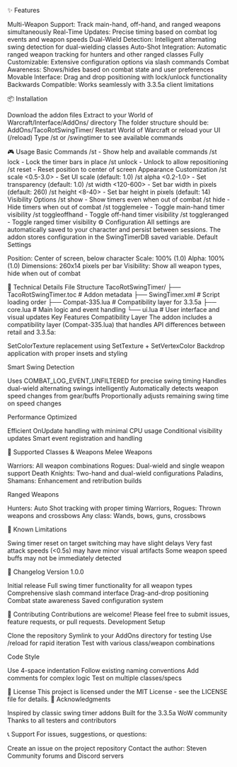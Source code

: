 ✨ Features

Multi-Weapon Support: Track main-hand, off-hand, and ranged weapons simultaneously
Real-Time Updates: Precise timing based on combat log events and weapon speeds
Dual-Wield Detection: Intelligent alternating swing detection for dual-wielding classes
Auto-Shot Integration: Automatic ranged weapon tracking for hunters and other ranged classes
Fully Customizable: Extensive configuration options via slash commands
Combat Awareness: Shows/hides based on combat state and user preferences
Movable Interface: Drag and drop positioning with lock/unlock functionality
Backwards Compatible: Works seamlessly with 3.3.5a client limitations

📦 Installation

Download the addon files
Extract to your World of Warcraft/Interface/AddOns/ directory
The folder structure should be: AddOns/TacoRotSwingTimer/
Restart World of Warcraft or reload your UI (/reload)
Type /st or /swingtimer to see available commands

🎮 Usage
Basic Commands
/st                    - Show help and available commands
/st lock               - Lock the timer bars in place
/st unlock             - Unlock to allow repositioning
/st reset              - Reset position to center of screen
Appearance Customization
/st scale <0.5-3.0>    - Set UI scale (default: 1.0)
/st alpha <0.2-1.0>    - Set transparency (default: 1.0)
/st width <120-600>    - Set bar width in pixels (default: 260)
/st height <8-40>      - Set bar height in pixels (default: 14)
Visibility Options
/st show               - Show timers even when out of combat
/st hide               - Hide timers when out of combat
/st togglemelee        - Toggle main-hand timer visibility
/st toggleoffhand      - Toggle off-hand timer visibility
/st toggleranged       - Toggle ranged timer visibility
⚙️ Configuration
All settings are automatically saved to your character and persist between sessions. The addon stores configuration in the SwingTimerDB saved variable.
Default Settings

Position: Center of screen, below character
Scale: 100% (1.0)
Alpha: 100% (1.0)
Dimensions: 260x14 pixels per bar
Visibility: Show all weapon types, hide when out of combat

🔧 Technical Details
File Structure
TacoRotSwingTimer/
├── TacoRotSwingTimer.toc    # Addon metadata
├── SwingTimer.xml           # Script loading order
├── Compat-335.lua           # Compatibility layer for 3.3.5a
├── core.lua                 # Main logic and event handling
└── ui.lua                   # User interface and visual updates
Key Features
Compatibility Layer
The addon includes a compatibility layer (Compat-335.lua) that handles API differences between retail and 3.3.5a:

SetColorTexture replacement using SetTexture + SetVertexColor
Backdrop application with proper insets and styling

Smart Swing Detection

Uses COMBAT_LOG_EVENT_UNFILTERED for precise swing timing
Handles dual-wield alternating swings intelligently
Automatically detects weapon speed changes from gear/buffs
Proportionally adjusts remaining swing time on speed changes

Performance Optimized

Efficient OnUpdate handling with minimal CPU usage
Conditional visibility updates
Smart event registration and handling

🎯 Supported Classes & Weapons
Melee Weapons

Warriors: All weapon combinations
Rogues: Dual-wield and single weapon support
Death Knights: Two-hand and dual-wield configurations
Paladins, Shamans: Enhancement and retribution builds

Ranged Weapons

Hunters: Auto Shot tracking with proper timing
Warriors, Rogues: Thrown weapons and crossbows
Any class: Wands, bows, guns, crossbows

🐛 Known Limitations

Swing timer reset on target switching may have slight delays
Very fast attack speeds (<0.5s) may have minor visual artifacts
Some weapon speed buffs may not be immediately detected

🔄 Changelog
Version 1.0.0

Initial release
Full swing timer functionality for all weapon types
Comprehensive slash command interface
Drag-and-drop positioning
Combat state awareness
Saved configuration system

🤝 Contributing
Contributions are welcome! Please feel free to submit issues, feature requests, or pull requests.
Development Setup

Clone the repository
Symlink to your AddOns directory for testing
Use /reload for rapid iteration
Test with various class/weapon combinations

Code Style

Use 4-space indentation
Follow existing naming conventions
Add comments for complex logic
Test on multiple classes/specs

📄 License
This project is licensed under the MIT License - see the LICENSE file for details.
🙏 Acknowledgments

Inspired by classic swing timer addons
Built for the 3.3.5a WoW community
Thanks to all testers and contributors

📞 Support
For issues, suggestions, or questions:

Create an issue on the project repository
Contact the author: Steven
Community forums and Discord servers
